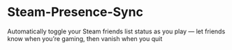 # Steam-Presence-Sync
Automatically toggle your Steam friends list status as you play — let friends know when you’re gaming, then vanish when you quit
